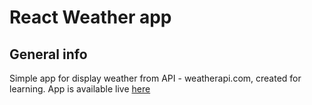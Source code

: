 # React Weather app

## General info

Simple app for display weather from API - weatherapi.com, created for learning. App is available live [here](react-weather-app-1717.netlify.app/)



